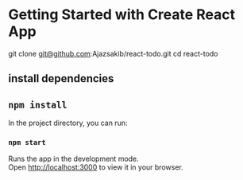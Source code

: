 # Getting Started with Create React App

git clone git@github.com:Ajazsakib/react-todo.git
cd react-todo

## install dependencies

## `npm install`

In the project directory, you can run:

### `npm start`

Runs the app in the development mode.\
Open [http://localhost:3000](http://localhost:3000) to view it in your browser.
